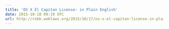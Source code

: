 ```yaml
---
title: 'OS X El Capitan License: in Plain English'
date: 2015-10-18 09:19 UTC
url: http://robb.weblaws.org/2015/10/17/os-x-el-capitan-license-in-plain-english/
---
```


